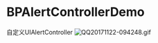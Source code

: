 # BPAlertControllerDemo
自定义UIAlertController
![QQ20171122-094248.gif](http://upload-images.jianshu.io/upload_images/6424195-e8af01a4422faf00.gif?imageMogr2/auto-orient/strip%7CimageView2/2/w/1240)
